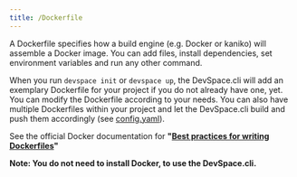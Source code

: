 ```yaml
---
title: /Dockerfile
---
```


A Dockerfile specifies how a build engine (e.g. Docker or kaniko) will assemble a Docker image. You can add files, install dependencies, set environment variables and run any other command. 

When you run `devspace init` or `devspace up`, the DevSpace.cli will add an exemplary Dockerfile for your project if you do not already have one, yet. You can modify the Dockerfile according to your needs. You can also have multiple Dockerfiles within your project and let the DevSpace.cli build and push them accordingly (see [config.yaml](config.ymal.html)).

See the official Docker documentation for **"[Best practices for writing Dockerfiles](https://docs.docker.com/develop/develop-images/dockerfile_best-practices/)"**

**Note: You do not need to install Docker, to use the DevSpace.cli.**
